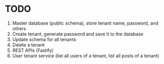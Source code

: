 # TODO

1. Master database (public schema), store tenant name, password, and others
2. Create tenant, generate password and save it to the database
3. Update schema for all tenants
4. Delete a tenant
5. REST APIs (Fastify)
6. User tenant service (list all users of a tenant, list all posts of a tenant)